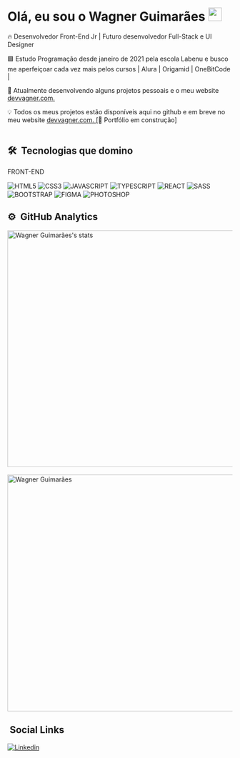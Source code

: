 <h1> Olá, eu sou o Wagner Guimarães  <img src='https://raw.githubusercontent.com/kaueMarques/kaueMarques/master/hi.gif' width='30px' /> </h1> 

 🔥 Desenvolvedor Front-End Jr | Futuro desenvolvedor Full-Stack e UI Designer  
 
 🟩 Estudo Programação desde janeiro de 2021 pela escola Labenu e busco me aperfeiçoar cada vez mais pelos cursos | Alura | Origamid | OneBitCode | 
 
 🔭 Atualmente desenvolvendo alguns projetos pessoais e o meu website  <a href='https://devvagner.com/' > devvagner.com. </a>

💡 Todos os meus projetos estão disponíveis aqui no github e em breve no meu website <a href='https://devvagner.com/' > devvagner.com. </a> [🚨 Portfólio em construção]
<br><br>

## 🛠️ &nbsp;Tecnologias que domino

 FRONT-END
<div style="display: 'inline-block'">
<img align='center' alt='HTML5' src='https://img.shields.io/badge/HTML5-E34F26?style=for-the-badge&logo=html5&logoColor=white'>
<img align='center' alt='CSS3' src='https://img.shields.io/badge/CSS3-1572B6?style=for-the-badge&logo=css3&logoColor=white'>
<img align='center' alt='JAVASCRIPT' src='https://img.shields.io/badge/JavaScript-F7DF1E?style=for-the-badge&logo=javascript&logoColor=black'>
<img align='center' alt='TYPESCRIPT' src='https://img.shields.io/badge/TypeScript-007ACC?style=for-the-badge&logo=typescript&logoColor=white'>
<img align='center' alt='REACT' src='https://img.shields.io/badge/React-20232A?style=for-the-badge&logo=react&logoColor=61DAFB'>
<img align='center' alt='SASS' src='https://img.shields.io/badge/Sass-CC6699?style=for-the-badge&logo=sass&logoColor=white'>
<img align='center' alt='BOOTSTRAP' src='https://img.shields.io/badge/Bootstrap-563D7C?style=for-the-badge&logo=bootstrap&logoColor=white'>
<img align='center' alt='FIGMA' src='https://img.shields.io/badge/Figma-F24E1E?style=for-the-badge&logo=figma&logoColor=white'>
<img align='center' alt='PHOTOSHOP' src='https://img.shields.io/badge/Adobe%20Photoshop-31A8FF?style=for-the-badge&logo=Adobe%20Photoshop&logoColor=black'>
 </div>
 
 

## ⚙️ &nbsp;GitHub Analytics
<div style="display: 'flex'">

<img width="530em" src="https://github-readme-stats.vercel.app/api?username=devvagnerBR&show_icons=true&theme=dracula" alt="Wagner Guimarães's stats"/>
  <br><br>
<img width="530em" src="https://github-readme-stats.vercel.app/api/top-langs/?username=devvagnerBR&layout=compact&theme=dracula" alt="Wagner Guimarães"/>

 </div>
 

## &nbsp;Social Links

[![Linkedin](https://img.shields.io/badge/LinkedIn-0077B5?style=for-the-badge&logo=linkedin&logoColor=white)](https://www.linkedin.com/in/devvagner/) 
